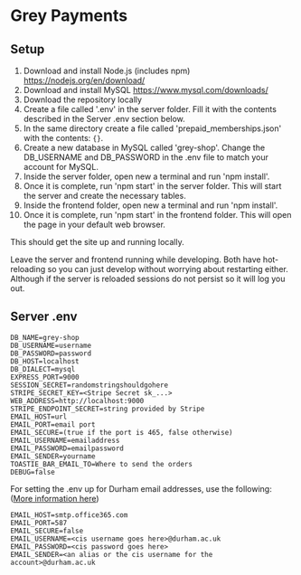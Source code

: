 # Grey Payments
## Setup
1. Download and install Node.js (includes npm) https://nodejs.org/en/download/
2. Download and install MySQL https://www.mysql.com/downloads/
3. Download the repository locally
4. Create a file called '.env' in the server folder. Fill it with the contents described in the Server .env section below.
5. In the same directory create a file called 'prepaid_memberships.json' with the contents: `{}`.
5. Create a new database in MySQL called 'grey-shop'. Change the DB_USERNAME and DB_PASSWORD in the .env file to match your account for MySQL.
6. Inside the server folder, open new a terminal and run 'npm install'.
7. Once it is complete, run 'npm start' in the server folder. This will start the server and create the necessary tables.
8. Inside the frontend folder, open new a terminal and run 'npm install'.
9. Once it is complete, run 'npm start' in the frontend folder. This will open the page in your default web browser.

This should get the site up and running locally.

Leave the server and frontend running while developing. Both have hot-reloading so you can just develop without worrying about restarting either. Although if the server is reloaded sessions do not persist so it will log you out.

## Server .env
```
DB_NAME=grey-shop
DB_USERNAME=username
DB_PASSWORD=password
DB_HOST=localhost
DB_DIALECT=mysql
EXPRESS_PORT=9000
SESSION_SECRET=randomstringshouldgohere
STRIPE_SECRET_KEY=<Stripe Secret sk_...>
WEB_ADDRESS=http://localhost:9000
STRIPE_ENDPOINT_SECRET=string provided by Stripe
EMAIL_HOST=url
EMAIL_PORT=email port
EMAIL_SECURE=(true if the port is 465, false otherwise)
EMAIL_USERNAME=emailaddress
EMAIL_PASSWORD=emailpassword
EMAIL_SENDER=yourname
TOASTIE_BAR_EMAIL_TO=Where to send the orders
DEBUG=false
```

For setting the .env up for Durham email addresses, use the following: ([More information here](https://www.dur.ac.uk/cis/faqs/?faqno=2721))
```
EMAIL_HOST=smtp.office365.com
EMAIL_PORT=587
EMAIL_SECURE=false
EMAIL_USERNAME=<cis username goes here>@durham.ac.uk
EMAIL_PASSWORD=<cis password goes here>
EMAIL_SENDER=<an alias or the cis username for the account>@durham.ac.uk
```

